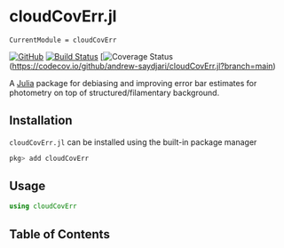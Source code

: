 # cloudCovErr.jl

```@meta
CurrentModule = cloudCovErr
```

[![GitHub](https://img.shields.io/badge/Code-GitHub-black.svg)](https://github.com/andrew-saydjari/cloudCovErr.jl)
[![Build Status](https://github.com/andrew-saydjari/cloudCovErr.jl/workflows/Unit%20test/badge.svg)](https://github.com/andrew-saydjari/cloudCovErr.jl/actions)
[![Coverage Status](https://codecov.io/github/andrew-saydjari/cloudCovErr.jl/coverage.svg?branch=main)(https://codecov.io/github/andrew-saydjari/cloudCovErr.jl?branch=main)

A [Julia](http://julialang.org) package for debiasing and improving error bar estimates for photometry on top of structured/filamentary background.

## Installation

`cloudCovErr.jl` can be installed using the built-in package manager

```julia
pkg> add cloudCovErr
```

## Usage

```julia
using cloudCovErr
```

## Table of Contents

```@contents
```
